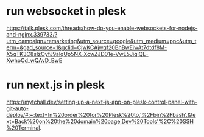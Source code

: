 # run websocket in plesk

https://talk.plesk.com/threads/how-do-you-enable-websockets-for-nodejs-and-nginx.339733/?utm_campaign=remarketing&utm_source=google&utm_medium=ppc&utm_term=&gad_source=1&gclid=CjwKCAjwqf20BhBwEiwAt7dtdf8M-X5qTK3C8sIzOyfJ9alqUp5NX-XcwZJD01e-VwE5JiqiQE-XwhoCd_wQAvD_BwE

# run next.js in plesk

https://mytchall.dev/setting-up-a-next-js-app-on-plesk-control-panel-with-git-auto-deploy/#:~:text=In%20order%20for%20Plesk%20to,'%2Fbin%2Fbash'.&text=Back%20on%20the%20domain%20page,Dev%20Tools'%2C%20SSH%20Terminal.